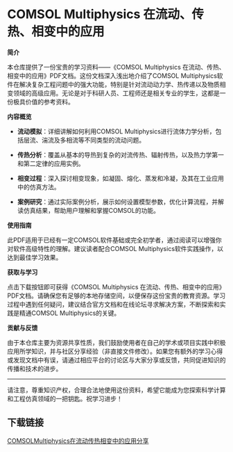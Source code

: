 # COMSOL Multiphysics 在流动、传热、相变中的应用

**简介**

本仓库提供了一份宝贵的学习资料——《COMSOL Multiphysics 在流动、传热、相变中的应用》PDF文档。这份文档深入浅出地介绍了COMSOL Multiphysics软件在解决复杂工程问题中的强大功能，特别是针对流动动力学、热传递以及物质相变领域的高级应用。无论是对于科研人员、工程师还是相关专业的学生，这都是一份极具价值的参考资料。

**内容概览**

- **流动模拟**：详细讲解如何利用COMSOL Multiphysics进行流体力学分析，包括层流、湍流及多相流等不同类型的流动问题。
  
- **传热分析**：覆盖从基本的导热到复杂的对流传热、辐射传热，以及热力学第一和第二定律的应用实例。
  
- **相变过程**：深入探讨相变现象，如凝固、熔化、蒸发和冷凝，及其在工业应用中的仿真方法。
  
- **案例研究**：通过实际案例分析，展示如何设置模型参数，优化计算流程，并解读仿真结果，帮助用户理解和掌握COMSOL的功能。

**使用指南**

此PDF适用于已经有一定COMSOL软件基础或完全初学者，通过阅读可以增强你对软件高级特性的理解。建议读者配合COMSOL Multiphysics软件实践操作，以达到最佳学习效果。

**获取与学习**

点击下载按钮即可获得《COMSOL Multiphysics 在流动、传热、相变中的应用》PDF文档。请确保您有足够的本地存储空间，以便保存这份宝贵的教育资源。学习过程中遇到任何疑问，建议结合官方文档和在线论坛寻求解决方案，不断探索和实践是精通COMSOL Multiphysics的关键。

**贡献与反馈**

由于本仓库主要为资源共享性质，我们鼓励使用者在自己的学术或项目实践中积极应用所学知识，并与社区分享经验（非直接文件修改）。如果您有额外的学习心得或发现文档中有误，请通过相应平台的讨论区与大家分享或反馈，共同促进知识的传播和技术的进步。

---

请注意，尊重知识产权，合理合法地使用这份资料，希望它能成为您探索科学计算和工程仿真领域的一把钥匙。祝学习进步！

## 下载链接

[COMSOLMultiphysics在流动传热相变中的应用分享](https://pan.quark.cn/s/eae005ce5b77)